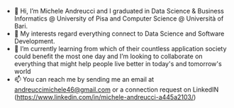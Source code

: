- 👋 Hi, I’m Michele Andreucci and I graduated in Data Science & Business Informatics @ University of Pisa and Computer Science @ Università of Bari. <br />
- 👀 My interests regard everything connect to Data Science and Software Development.<br />
- 🌱 I’m currently learning from which of their countless application society could benefit the most one day and I’m looking to collaborate on everything that might help people live better in today's and tomorrow's world<br />
- 📫 You can reach me by sending me an email at andreuccimichele46@gmail.com or a connection request on LinkedIN (https://www.linkedin.com/in/michele-andreucci-a445a2103/)
